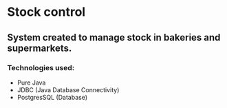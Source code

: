 # Stock control

## System created to manage stock in bakeries and supermarkets.

### Technologies used:

- Pure Java
- JDBC (Java Database Connectivity)
- PostgresSQL (Database)
